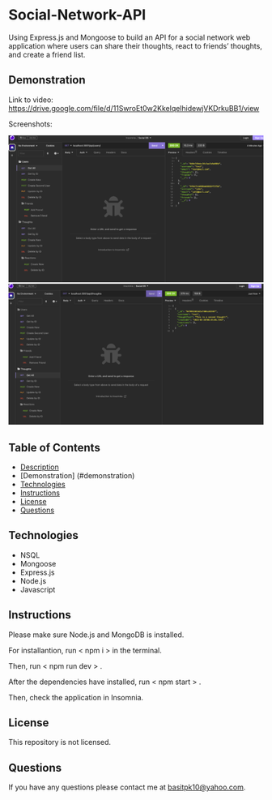# Social-Network-API
Using Express.js and Mongoose to build an API for a social network web application where users can share their thoughts, react to friends’ thoughts, and create a friend list.

## Demonstration
Link to video: https://drive.google.com/file/d/11SwroEt0w2KkelqelhidewjVKDrkuBB1/view

Screenshots: 

![Screenshot](./Images/Screenshot%201.png)
![Screenshot](./Images/Screenshot%202.png)

## Table of Contents
* [Description](#description)
* [Demonstration] (#demonstration)
* [Technologies](#technologies)
* [Instructions](#instructions)
* [License](#license)
* [Questions](#questions)

## Technologies
* NSQL
* Mongoose
* Express.js
* Node.js
* Javascript

## Instructions

Please make sure Node.js and MongoDB is installed.

For installantion, run < npm i > in the terminal.

Then, run < npm run dev > .

After the dependencies have installed, run < npm start > . 

Then, check the application in Insomnia.

## License
This repository is not licensed.

## Questions
If you have any questions please contact me at [basitpk10@yahoo.com](mailto:basitpk10@yahoo.com).